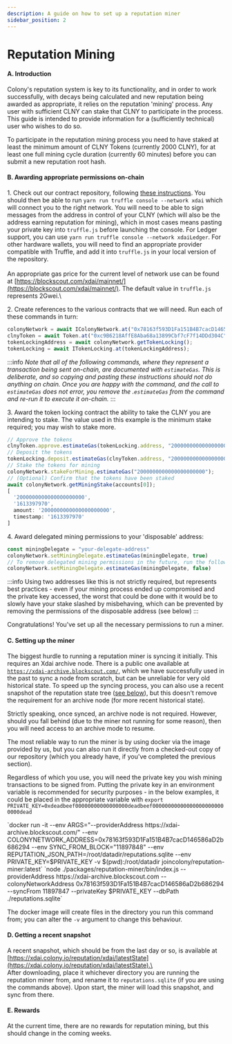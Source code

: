 ```yaml
---
description: A guide on how to set up a reputation miner
sidebar_position: 2
---
```


# Reputation Mining

#### A. Introduction

Colony's reputation system is key to its functionality, and in order to work successfully, with decays being calculated and new reputation being awarded as appropriate, it relies on the reputation 'mining' process. Any user with sufficient CLNY can stake that CLNY to participate in the process. This guide is intended to provide information for a (sufficiently technical) user who wishes to do so.

To participate in the reputation mining process you need to have staked at least the minimum amount of CLNY Tokens (currently 2000 CLNY), for at least one full mining cycle duration (currently 60 minutes) before you can submit a new reputation root hash.

#### B. Awarding appropriate permissions on-chain

1\. Check out our contract repository, following [these instructions](../docs/quick-start.md#cloning-the-repository-and-preparing-the-dependencies). You should then be able to run `yarn run truffle console --network xdai` which will connect you to the right network. You will need to be able to sign messages from the address in control of your CLNY (which will also be the address earning reputation for mining), which in most cases means pasting your private key into `truffle.js` before launching the console. For Ledger support, you can use `yarn run truffle console --network xdaiLedger`. For other hardware wallets, you will need to find an appropriate provider compatible with Truffle, and add it into `truffle.js` in your local version of the repository.\
\
An appropriate gas price for the current level of network use can be found at [https://blockscout.com/xdai/mainnet/](https://blockscout.com/xdai/mainnet/). The default value in `truffle.js` represents 2Gwei.\


2\. Create references to the various contracts that we will need. Run each of these commands in turn:

```javascript
colonyNetwork = await IColonyNetwork.at("0x78163f593D1Fa151B4B7cacD146586aD2b686294" );
clnyToken = await Token.at("0xc9B6218AffE8Aba68a13899Cbf7cF7f14DDd304C");
tokenLockingAddress = await colonyNetwork.getTokenLocking();
tokenLocking = await ITokenLocking.at(tokenLockingAddress);
```

:::info
_Note that all of the following commands, where they represent a transaction being sent on-chain, are documented with `estimateGas`. This is deliberate, and so copying and pasting these instructions should not do anything on chain. Once you are happy with the command, and the call to `estimateGas` does not error, you remove the .`estimateGas` from the command and re-run it to execute it on-chain._
:::

3\. Award the token locking contract the ability to take the CLNY you are intending to stake. The value used in this example is the minimum stake required; you may wish to stake more.

```javascript
// Approve the tokens
clnyToken.approve.estimateGas(tokenLocking.address, "2000000000000000000000");
// Deposit the tokens
tokenLocking.deposit.estimateGas(clnyToken.address, "2000000000000000000000", false); 
// Stake the tokens for mining
colonyNetwork.stakeForMining.estimateGas("2000000000000000000000");
// (Optional) Confirm that the tokens have been staked
await colonyNetwork.getMiningStake(accounts[0]);
[
  '2000000000000000000000',
  '1613397970',
  amount: '2000000000000000000000',
  timestamp: '1613397970'
]
```

4\. Award delegated mining permissions to your 'disposable' address:

```javascript
const miningDelegate = "your-delegate-address"
colonyNetwork.setMiningDelegate.estimateGas(miningDelegate, true)
// To remove delegated mining permissions in the future, run the following
colonyNetwork.setMiningDelegate.estimateGas(miningDelegate, false)
```

:::info
Using two addresses like this is not strictly required, but represents best practices - even if your mining process ended up compromised and the private key accessed, the worst that could be done with it would be to slowly have your stake slashed by misbehaving, which can be prevented by removing the permissions of the disposable address (see below)
:::

Congratulations! You've set up all the necessary permissions to run a miner.

#### C. Setting up the miner

The biggest hurdle to running a reputation miner is syncing it initially. This requires an Xdai archive node. There is a public one available at [`https://xdai-archive.blockscout.com/`](https://xdai-archive.blockscout.com/), which we have successfully used in the past to sync a node from scratch, but can be unreliable for very old historical state. To speed up the syncing process, you can also use a recent snapshot of the reputation state tree ([see below](reputation-mining.md#snapshot)), but this doesn't remove the requirement for an archive node (for more recent historical state).

Strictly speaking, once synced, an archive node is not required. However, should you fall behind (due to the miner not running for some reason), then you will need access to an archive mode to resume.&#x20;

The most reliable way to run the miner is by using docker via the image provided by us, but you can also run it directly from a checked-out copy of our repository (which you already have, if you've completed the previous section).

Regardless of which you use, you will need the private key you wish mining transactions to be signed from. Putting the private key in an environment variable is recommended for security purposes - in the below examples, it could be placed in the appropriate variable with `export PRIVATE_KEY=0xdeadbeef00000000000000000deadbeef000000000000000000000000000dead`

<Tabs>
<TabItem value="docker" label="Using Docker" default>
`docker run -it --env ARGS="--providerAddress https://xdai-archive.blockscout.com/" --env COLONYNETWORK_ADDRESS=0x78163f593D1Fa151B4B7cacD146586aD2b686294 --env SYNC_FROM_BLOCK="11897848" --env REPUTATION_JSON_PATH=/root/datadir/reputations.sqlite --env PRIVATE_KEY=$PRIVATE_KEY -v $(pwd):/root/datadir joincolony/reputation-miner:latest`
</TabItem>

<TabItem value="repository" label="From repository" default>
`node ./packages/reputation-miner/bin/index.js --providerAddress https://xdai-archive.blockscout.com --colonyNetworkAddress 0x78163f593D1Fa151B4B7cacD146586aD2b686294 --syncFrom 11897847 --privateKey $PRIVATE_KEY --dbPath ./reputations.sqlite`
</TabItem>
</Tabs>

The docker image will create files in the directory you run this command from; you can alter the `-v` argument to change this behaviour.

#### D. Getting a recent snapshot <a href="#snapshot" id="snapshot"></a>

A recent snapshot, which should be from the last day or so, is available at [https://xdai.colony.io/reputation/xdai/latestState](https://xdai.colony.io/reputation/xdai/latestState).\
\
After downloading, place it whichever directory you are running the reputation miner from, and rename it to `reputations.sqlite` (if you are using the commands above). Upon start, the miner will load this snapshot, and sync from there.

#### E. Rewards

At the current time, there are no rewards for reputation mining, but this should change in the coming weeks.
